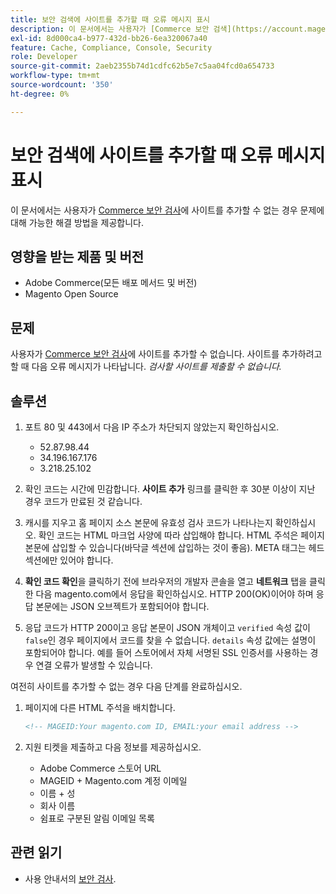 ```yaml
---
title: 보안 검색에 사이트를 추가할 때 오류 메시지 표시
description: 이 문서에서는 사용자가 [Commerce 보안 검색](https://account.magento.com/scanner/dashboard/)에 사이트를 추가할 수 없는 경우에 발생하는 문제에 대해 가능한 해결 방법을 제공합니다.
exl-id: 8d000ca4-b977-432d-bb26-6ea320067a40
feature: Cache, Compliance, Console, Security
role: Developer
source-git-commit: 2aeb2355b74d1cdfc62b5e7c5aa04fcd0a654733
workflow-type: tm+mt
source-wordcount: '350'
ht-degree: 0%

---
```


# 보안 검색에 사이트를 추가할 때 오류 메시지 표시

이 문서에서는 사용자가 [Commerce 보안 검사](https://account.magento.com/scanner/dashboard/)에 사이트를 추가할 수 없는 경우 문제에 대해 가능한 해결 방법을 제공합니다.

## 영향을 받는 제품 및 버전

* Adobe Commerce(모든 배포 메서드 및 버전)
* Magento Open Source

## 문제

사용자가 [Commerce 보안 검사](https://account.magento.com/scanner/dashboard/)에 사이트를 추가할 수 없습니다. 사이트를 추가하려고 할 때 다음 오류 메시지가 나타납니다. *검사할 사이트를 제출할 수 없습니다.*

## 솔루션

1. 포트 80 및 443에서 다음 IP 주소가 차단되지 않았는지 확인하십시오.
   * 52.87.98.44
   * 34.196.167.176
   * 3.218.25.102

1. 확인 코드는 시간에 민감합니다. **사이트 추가** 링크를 클릭한 후 30분 이상이 지난 경우 코드가 만료된 것 같습니다.
1. 캐시를 지우고 홈 페이지 소스 본문에 유효성 검사 코드가 나타나는지 확인하십시오. 확인 코드는 HTML 마크업 사양에 따라 삽입해야 합니다. HTML 주석은 페이지 본문에 삽입할 수 있습니다(바닥글 섹션에 삽입하는 것이 좋음). META 태그는 헤드 섹션에만 있어야 합니다.
1. **확인 코드 확인**&#x200B;을 클릭하기 전에 브라우저의 개발자 콘솔을 열고 **네트워크** 탭을 클릭한 다음 magento.com에서 응답을 확인하십시오. HTTP 200(OK)이어야 하며 응답 본문에는 JSON 오브젝트가 포함되어야 합니다.
1. 응답 코드가 HTTP 200이고 응답 본문이 JSON 개체이고 `verified` 속성 값이 `false`인 경우 페이지에서 코드를 찾을 수 없습니다. `details` 속성 값에는 설명이 포함되어야 합니다. 예를 들어 스토어에서 자체 서명된 SSL 인증서를 사용하는 경우 연결 오류가 발생할 수 있습니다.

여전히 사이트를 추가할 수 없는 경우 다음 단계를 완료하십시오.

1. 페이지에 다른 HTML 주석을 배치합니다.

   ```HTML
   <!-- MAGEID:Your magento.com ID, EMAIL:your email address -->
   ```

1. 지원 티켓을 제출하고 다음 정보를 제공하십시오.
   * Adobe Commerce 스토어 URL
   * MAGEID + Magento.com 계정 이메일
   * 이름 + 성
   * 회사 이름
   * 쉼표로 구분된 알림 이메일 목록

## 관련 읽기

* 사용 안내서의 [보안 검사](https://experienceleague.adobe.com/en/docs/commerce-admin/systems/security/security-scan).
